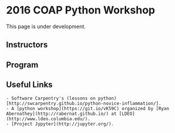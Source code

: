# 2016 COAP Python Workshop
This page is under development.

## Instructors

## Program

## Useful Links

    - Software Carpentry's (lessons on python)[http://swcarpentry.github.io/python-novice-inflammation/].
    - A [python workshop](https://git.io/vK59C) organized by [Ryan Abernathey](http://rabernat.github.io/) at [LDEO](http://www.ldeo.columbia.edu/).
    - [Project Jypyter](http://jupyter.org/).




